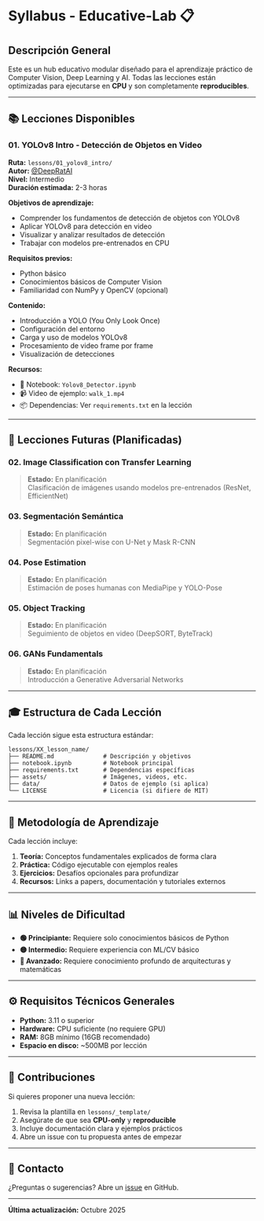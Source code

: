 # Syllabus - Educative-Lab 📋

## Descripción General

Este es un hub educativo modular diseñado para el aprendizaje práctico de Computer Vision, Deep Learning y AI. Todas las lecciones están optimizadas para ejecutarse en **CPU** y son completamente **reproducibles**.

---

## 📚 Lecciones Disponibles

### 01. YOLOv8 Intro - Detección de Objetos en Video

**Ruta:** `lessons/01_yolov8_intro/`  
**Autor:** [@DeepRatAI](https://github.com/DeepRatAI)  
**Nivel:** Intermedio  
**Duración estimada:** 2-3 horas  

**Objetivos de aprendizaje:**
- Comprender los fundamentos de detección de objetos con YOLOv8
- Aplicar YOLOv8 para detección en video
- Visualizar y analizar resultados de detección
- Trabajar con modelos pre-entrenados en CPU

**Requisitos previos:**
- Python básico
- Conocimientos básicos de Computer Vision
- Familiaridad con NumPy y OpenCV (opcional)

**Contenido:**
- Introducción a YOLO (You Only Look Once)
- Configuración del entorno
- Carga y uso de modelos YOLOv8
- Procesamiento de video frame por frame
- Visualización de detecciones

**Recursos:**
- 📓 Notebook: `Yolov8_Detector.ipynb`
- 📹 Video de ejemplo: `walk_1.mp4`
- 📦 Dependencias: Ver `requirements.txt` en la lección

---

## 🔮 Lecciones Futuras (Planificadas)

### 02. Image Classification con Transfer Learning
> **Estado:** En planificación  
> Clasificación de imágenes usando modelos pre-entrenados (ResNet, EfficientNet)

### 03. Segmentación Semántica
> **Estado:** En planificación  
> Segmentación pixel-wise con U-Net y Mask R-CNN

### 04. Pose Estimation
> **Estado:** En planificación  
> Estimación de poses humanas con MediaPipe y YOLO-Pose

### 05. Object Tracking
> **Estado:** En planificación  
> Seguimiento de objetos en video (DeepSORT, ByteTrack)

### 06. GANs Fundamentals
> **Estado:** En planificación  
> Introducción a Generative Adversarial Networks

---

## 🎓 Estructura de Cada Lección

Cada lección sigue esta estructura estándar:

```
lessons/XX_lesson_name/
├── README.md              # Descripción y objetivos
├── notebook.ipynb         # Notebook principal
├── requirements.txt       # Dependencias específicas
├── assets/                # Imágenes, videos, etc.
├── data/                  # Datos de ejemplo (si aplica)
└── LICENSE                # Licencia (si difiere de MIT)
```

---

## 🎯 Metodología de Aprendizaje

Cada lección incluye:

1. **Teoría:** Conceptos fundamentales explicados de forma clara
2. **Práctica:** Código ejecutable con ejemplos reales
3. **Ejercicios:** Desafíos opcionales para profundizar
4. **Recursos:** Links a papers, documentación y tutoriales externos

---

## 📊 Niveles de Dificultad

- **🟢 Principiante:** Requiere solo conocimientos básicos de Python
- **🟡 Intermedio:** Requiere experiencia con ML/CV básico
- **🔴 Avanzado:** Requiere conocimiento profundo de arquitecturas y matemáticas

---

## ⚙️ Requisitos Técnicos Generales

- **Python:** 3.11 o superior
- **Hardware:** CPU suficiente (no requiere GPU)
- **RAM:** 8GB mínimo (16GB recomendado)
- **Espacio en disco:** ~500MB por lección

---

## 🤝 Contribuciones

Si quieres proponer una nueva lección:

1. Revisa la plantilla en `lessons/_template/`
2. Asegúrate de que sea **CPU-only** y **reproducible**
3. Incluye documentación clara y ejemplos prácticos
4. Abre un issue con tu propuesta antes de empezar

---

## 📧 Contacto

¿Preguntas o sugerencias? Abre un [issue](https://github.com/DeepRatAI/Educative-Lab/issues) en GitHub.

---

**Última actualización:** Octubre 2025
